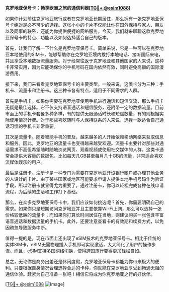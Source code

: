 **克罗地亚保号卡：畅享欧洲之旅的通信利器[[TG💪+ @esim1088](https://t.me/s/esim1088)]**

如果你计划前往克罗地亚旅行或者在克罗地亚长期居住，那么拥有一张克罗地亚保号卡绝对是必不可少的选择。这张小小的卡片不仅能让你在国外保持与家人、朋友以及同事的联系，还能为你提供便捷的网络服务。今天，我们就来聊聊这款克罗地亚保号卡的特点、功能以及如何选择适合自己的版本。

首先，让我们了解一下什么是克罗地亚保号卡。简单来说，它是一种可以在克罗地亚本地使用的SIM卡，能够帮助你在克罗地亚境内拨打本地电话、接听国际来电，并且享受本地数据流量服务。对于经常往返于克罗地亚和其他国家的人来说，这种卡非常实用，因为它能确保你的手机号码在国内依然有效，同时避免高额的国际漫游费用。

接下来，我们来看看克罗地亚保号卡的主要类型。一般来说，这类卡分为三种：手机卡、流量卡和注册卡。这三种卡各有特点，适用于不同需求的人群。

首先是手机卡。如果你需要在克罗地亚使用手机进行通话和短信交流，那么手机卡无疑是最佳选择。它不仅支持语音通话和短信服务，还附带一定的数据流量。目前市面上的手机卡套餐多种多样，有的提供无限通话时长和短信数量，有的则根据实际使用情况计费。对于那些喜欢随时与人保持联系的人来说，选择一款适合自己通话习惯的手机卡非常重要。

其次是流量卡。随着智能手机的普及，越来越多的人开始依赖移动网络来获取信息和服务。因此，克罗地亚的流量卡也变得越来越受欢迎。流量卡主要针对那些对通话需求不高但希望随时随地浏览网页、观看视频或使用社交媒体的人群。这类卡通常会提供大容量的数据包，比如每天几GB甚至每月几十GB的流量，非常适合喜欢流媒体娱乐的用户。

最后是注册卡。注册卡是一种专门为需要在克罗地亚开设银行账户或办理其他业务的人设计的卡片。由于某些国家或地区可能要求申请人提供本地手机号码作为验证手段，所以注册卡就显得尤为重要了。通过注册卡，你可以轻松完成各种在线申请流程，为后续的生活和工作打下基础。

那么，在众多克罗地亚保号卡中，我们应该如何挑选呢？首先，你需要明确自己的需求。如果你只是短期访问克罗地亚并且主要依靠Wi-Fi上网，那么可以选择一张价格较低廉的流量卡；而如果你打算长时间居住在当地，则建议购买一张包含丰富语音通话和数据流量的手机卡。此外，还要注意查看卡的有效期和续费方式，以免因疏忽导致服务中断。

值得一提的是，现在市面上还出现了eSIM技术的克罗地亚保号卡。相比于传统的实体SIM卡，eSIM无需物理插入手机即可实现激活，大大简化了用户的操作步骤。而且，eSIM支持多国网络切换，使得跨国旅行变得更加轻松自如。

总之，无论你是商务出差还是休闲度假，克罗地亚保号卡都能为你带来极大的便利。只要根据自身情况合理选择合适的卡种，你就能在克罗地亚享受到畅通无阻的通信体验。赶紧为自己准备一张吧！相信它将成为你克罗地亚之行的好伙伴。

[[TG💪+ @esim1088](https://t.me/s/esim1088) ![Image](https://i.postimg.cc/4NQfJmqS/Snipaste-2025-05-13-00-14-12.png)]